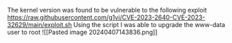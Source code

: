 The kernel version was found to be vulnerable to the following exploit
https://raw.githubusercontent.com/g1vi/CVE-2023-2640-CVE-2023-32629/main/exploit.sh
Using the script I was able to upgrade the www-data user to root
![[Pasted image 20240407143836.png]]
